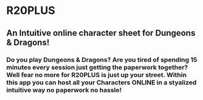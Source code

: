 # R20PLUS
## An Intuitive online character sheet for Dungeons & Dragons!

### Do you play Dungeons & Dragons? Are you tired of spending 15 minutes every session just getting the paperwork together? Well fear no more for R20PLUS is just up your street. Within this app you can host all your Characters ONLINE in a styalized intuitive way no paperwork no hassle!
